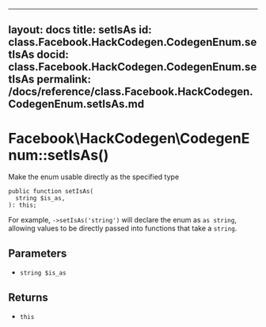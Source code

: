 
***

layout: docs
title: setIsAs
id: class.Facebook.HackCodegen.CodegenEnum.setIsAs
docid: class.Facebook.HackCodegen.CodegenEnum.setIsAs
permalink: /docs/reference/class.Facebook.HackCodegen.CodegenEnum.setIsAs.md
---







# Facebook\\HackCodegen\\CodegenEnum::setIsAs()




Make the enum usable directly as the specified type




``` Hack
public function setIsAs(
  string $is_as,
): this;
```




For example, ` ->setIsAs('string') ` will declare the enum as `` as string ``,
allowing values to be directly passed into functions that take a ``` string ```.




## Parameters




* ` string $is_as `




## Returns




- ` this `